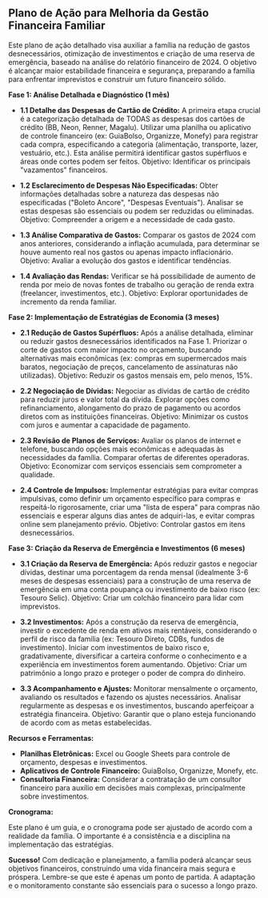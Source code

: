 ## Plano de Ação para Melhoria da Gestão Financeira Familiar

Este plano de ação detalhado visa auxiliar a família na redução de gastos desnecessários, otimização de investimentos e criação de uma reserva de emergência, baseado na análise do relatório financeiro de 2024.  O objetivo é alcançar maior estabilidade financeira e segurança, preparando a família para enfrentar imprevistos e construir um futuro financeiro sólido.

**Fase 1: Análise Detalhada e Diagnóstico (1 mês)**

* **1.1 Detalhe das Despesas de Cartão de Crédito:**  A primeira etapa crucial é a categorização detalhada de TODAS as despesas dos cartões de crédito (BB, Neon, Renner, Magalu). Utilizar uma planilha ou aplicativo de controle financeiro (ex: GuiaBolso, Organizze, Monefy) para registrar cada compra, especificando a categoria (alimentação, transporte, lazer, vestuário, etc.). Esta análise permitirá identificar gastos supérfluos e áreas onde cortes podem ser feitos.  Objetivo: Identificar os principais "vazamentos" financeiros.

* **1.2  Esclarecimento de Despesas Não Especificadas:**  Obter informações detalhadas sobre a natureza das despesas não especificadas ("Boleto Ancore", "Despesas Eventuais").  Analisar se estas despesas são essenciais ou podem ser reduzidas ou eliminadas. Objetivo: Compreender a origem e a necessidade de cada gasto.

* **1.3 Análise Comparativa de Gastos:** Comparar os gastos de 2024 com anos anteriores, considerando a inflação acumulada, para determinar se houve aumento real nos gastos ou apenas impacto inflacionário.  Objetivo: Avaliar a evolução dos gastos e identificar tendências.

* **1.4  Avaliação das Rendas:** Verificar se há possibilidade de aumento de renda por meio de novas fontes de trabalho ou geração de renda extra (freelancer, investimentos, etc.). Objetivo: Explorar oportunidades de incremento da renda familiar.

**Fase 2:  Implementação de Estratégias de Economia (3 meses)**

* **2.1  Redução de Gastos Supérfluos:** Após a análise detalhada, eliminar ou reduzir gastos desnecessários identificados na Fase 1.  Priorizar o corte de gastos com maior impacto no orçamento, buscando alternativas mais econômicas (ex: compras em supermercados mais baratos, negociação de preços, cancelamento de assinaturas não utilizadas). Objetivo: Reduzir os gastos mensais em, pelo menos, 15%.

* **2.2  Negociação de Dívidas:**  Negociar as dívidas de cartão de crédito para reduzir juros e valor total da dívida.  Explorar opções como refinanciamento, alongamento do prazo de pagamento ou acordos diretos com as instituições financeiras. Objetivo: Minimizar os custos com juros e aumentar a capacidade de pagamento.

* **2.3  Revisão de Planos de Serviços:**  Avaliar os planos de internet e telefone, buscando opções mais econômicas e adequadas às necessidades da família.  Comparar ofertas de diferentes operadoras. Objetivo: Economizar com serviços essenciais sem comprometer a qualidade.

* **2.4  Controle de Impulsos:** Implementar estratégias para evitar compras impulsivas, como definir um orçamento específico para compras e respeitá-lo rigorosamente, criar uma "lista de espera" para compras não essenciais e esperar alguns dias antes de adquiri-las, e evitar compras online sem planejamento prévio. Objetivo: Controlar gastos em itens desnecessários.


**Fase 3: Criação da Reserva de Emergência e Investimentos (6 meses)**

* **3.1  Criação da Reserva de Emergência:** Após reduzir gastos e negociar dívidas, destinar uma porcentagem da renda mensal (idealmente 3-6 meses de despesas essenciais) para a construção de uma reserva de emergência em uma conta poupança ou investimento de baixo risco (ex: Tesouro Selic). Objetivo: Criar um colchão financeiro para lidar com imprevistos.

* **3.2  Investimentos:**  Após a construção da reserva de emergência, investir o excedente de renda em ativos mais rentáveis, considerando o perfil de risco da família (ex: Tesouro Direto, CDBs, fundos de investimento).  Iniciar com investimentos de baixo risco e, gradativamente, diversificar a carteira conforme o conhecimento e a experiência em investimentos forem aumentando. Objetivo: Criar um patrimônio a longo prazo e proteger o poder de compra do dinheiro.

* **3.3  Acompanhamento e Ajustes:**  Monitorar mensalmente o orçamento, avaliando os resultados e fazendo os ajustes necessários.  Analisar regularmente as despesas e os investimentos, buscando aperfeiçoar a estratégia financeira.  Objetivo: Garantir que o plano esteja funcionando de acordo com as metas estabelecidas.


**Recursos e Ferramentas:**

* **Planilhas Eletrônicas:** Excel ou Google Sheets para controle de orçamento, despesas e investimentos.
* **Aplicativos de Controle Financeiro:** GuiaBolso, Organizze, Monefy, etc.
* **Consultoria Financeira:** Considerar a contratação de um consultor financeiro para auxílio em decisões mais complexas, principalmente sobre investimentos.

**Cronograma:**

Este plano é um guia, e o cronograma pode ser ajustado de acordo com a realidade da família. O importante é a consistência e a disciplina na implementação das estratégias.

**Sucesso!** Com dedicação e planejamento, a família poderá alcançar seus objetivos financeiros, construindo uma vida financeira mais segura e próspera.  Lembre-se que este é apenas um ponto de partida.  A adaptação e o monitoramento constante são essenciais para o sucesso a longo prazo.